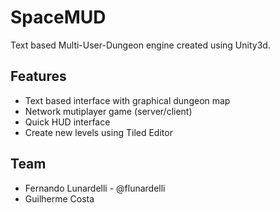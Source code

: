 SpaceMUD 
=============

Text based Multi-User-Dungeon engine created using Unity3d.


Features
-------
* Text based interface with graphical dungeon map 
* Network mutiplayer game (server/client)
* Quick HUD interface
* Create new levels using Tiled Editor 

Team
-------
* Fernando Lunardelli - @flunardelli
* Guilherme Costa